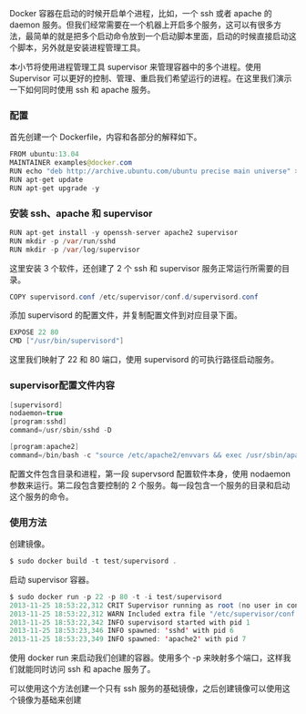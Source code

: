 Docker 容器在启动的时候开启单个进程，比如，一个 ssh 或者 apache 的 daemon 服务。但我们经常需要在一个机器上开启多个服务，这可以有很多方法，最简单的就是把多个启动命令放到一个启动脚本里面，启动的时候直接启动这个脚本，另外就是安装进程管理工具。

本小节将使用进程管理工具 supervisor 来管理容器中的多个进程。使用 Supervisor 可以更好的控制、管理、重启我们希望运行的进程。在这里我们演示一下如何同时使用 ssh 和 apache 服务。
### 配置
首先创建一个 Dockerfile，内容和各部分的解释如下。
```java
FROM ubuntu:13.04
MAINTAINER examples@docker.com
RUN echo "deb http://archive.ubuntu.com/ubuntu precise main universe" > /etc/apt/sources.list
RUN apt-get update
RUN apt-get upgrade -y
```
### 安装 ssh、apache 和 supervisor
```java
RUN apt-get install -y openssh-server apache2 supervisor
RUN mkdir -p /var/run/sshd
RUN mkdir -p /var/log/supervisor
```
这里安装 3 个软件，还创建了 2 个 ssh 和 supervisor 服务正常运行所需要的目录。
```java
COPY supervisord.conf /etc/supervisor/conf.d/supervisord.conf
```
添加 supervisord 的配置文件，并复制配置文件到对应目录下面。
```java
EXPOSE 22 80
CMD ["/usr/bin/supervisord"]
```
这里我们映射了 22 和 80 端口，使用 supervisord 的可执行路径启动服务。
### supervisor配置文件内容
```java
[supervisord]
nodaemon=true
[program:sshd]
command=/usr/sbin/sshd -D

[program:apache2]
command=/bin/bash -c "source /etc/apache2/envvars && exec /usr/sbin/apache2 -DFOREGROUND"
```
配置文件包含目录和进程，第一段 supervsord 配置软件本身，使用 nodaemon 参数来运行。第二段包含要控制的 2 个服务。每一段包含一个服务的目录和启动这个服务的命令。
### 使用方法
创建镜像。
```java
$ sudo docker build -t test/supervisord .
```
启动 supervisor 容器。
```java
$ sudo docker run -p 22 -p 80 -t -i test/supervisord
2013-11-25 18:53:22,312 CRIT Supervisor running as root (no user in config file)
2013-11-25 18:53:22,312 WARN Included extra file "/etc/supervisor/conf.d/supervisord.conf" during parsing
2013-11-25 18:53:22,342 INFO supervisord started with pid 1
2013-11-25 18:53:23,346 INFO spawned: 'sshd' with pid 6
2013-11-25 18:53:23,349 INFO spawned: 'apache2' with pid 7
```
使用 docker run 来启动我们创建的容器。使用多个 -p 来映射多个端口，这样我们就能同时访问 ssh 和 apache 服务了。

可以使用这个方法创建一个只有 ssh 服务的基础镜像，之后创建镜像可以使用这个镜像为基础来创建
